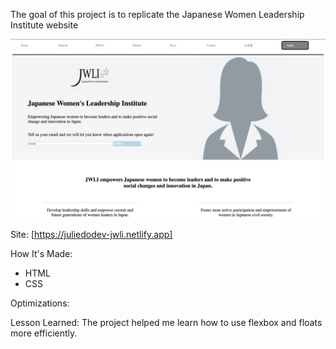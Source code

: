 The goal of this project is to replicate the Japanese Women Leadership Institute website

<img src="JWLI.png">

Site: [https://juliedodev-jwli.netlify.app]

How It's Made:
<ul>
<li>HTML</li>
<li>CSS</li>
</ul>

Optimizations:

Lesson Learned: The project helped me learn how to use flexbox and floats more efficiently.